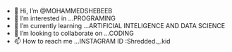 - 👋 Hi, I’m @MOHAMMEDSHEBEEB
- 👀 I’m interested in ...PROGRAMING
- 🌱 I’m currently learning ...ARTIFICIAL INTELIGENCE AND DATA SCIENCE
- 💞️ I’m looking to collaborate on ...CODING
- 📫 How to reach me ...INSTAGRAM ID :Shredded._.kid

<!---
MOHAMMEDSHEBEEB/MOHAMMEDSHEBEEB is a ✨ special ✨ repository because its `README.md` (this file) appears on your GitHub profile.
You can click the Preview link to take a look at your changes.
--->
